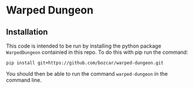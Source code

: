# Warped Dungeon

## Installation 

This code is intended to be run by installing the python package `WarpedDungeon` containied in this repo. To do this with pip run the command:

`pip install git+https://github.com/bozcar/warped-dungeon.git`

You should then be able to run the command `warped-dungeon` in the command line.